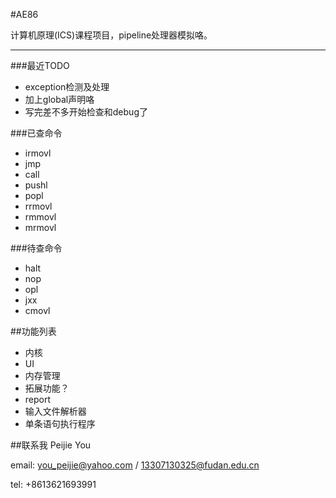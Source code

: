 #AE86

计算机原理(ICS)课程项目，pipeline处理器模拟咯。

---
###最近TODO

-    exception检测及处理
-    加上global声明咯
-    写完差不多开始检查和debug了

###已查命令
-    irmovl
-    jmp
-    call
-    pushl
-    popl
-    rrmovl
-    rmmovl
-    mrmovl

###待查命令
-    halt
-    nop
-    opl
-    jxx
-    cmovl

##功能列表

-    内核
-    UI
-    内存管理
-    拓展功能？
-    report
-    输入文件解析器
-    单条语句执行程序

##联系我
Peijie You

email:    you_peijie@yahoo.com / 13307130325@fudan.edu.cn

tel:        +8613621693991
